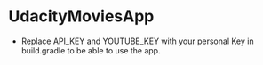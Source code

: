 # UdacityMoviesApp

* Replace API_KEY and YOUTUBE_KEY with your personal Key in build.gradle to be able to use the app.
